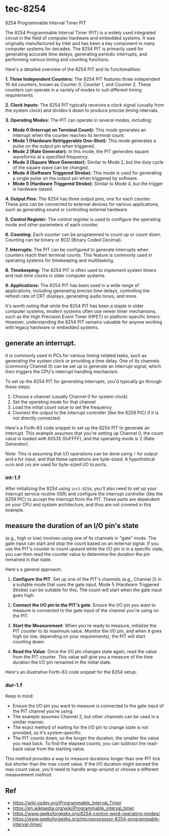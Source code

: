 # tec-8254
8254 Programmable Interval Timer PIT

The 8254 Programmable Interval Timer (PIT) is a widely used integrated circuit in the field of computer hardware and embedded systems. It was originally manufactured by Intel and has been a key component in many computer systems for decades. The 8254 PIT is primarily used for generating accurate time delays, generating periodic interrupts, and performing various timing and counting functions.

Here's a detailed overview of the 8254 PIT and its functionalities:

**1. Three Independent Counters:** The 8254 PIT features three independent 16-bit counters, known as Counter 0, Counter 1, and Counter 2. These counters can operate in a variety of modes to suit different timing requirements.

**2. Clock Inputs:** The 8254 PIT typically receives a clock signal (usually from the system clock) and divides it down to produce precise timing intervals.

**3. Operating Modes:** The PIT can operate in several modes, including:

   - **Mode 0 (Interrupt on Terminal Count):** This mode generates an interrupt when the counter reaches its terminal count.
   - **Mode 1 (Hardware Retriggerable One-Shot):** This mode generates a pulse on the output pin when triggered.
   - **Mode 2 (Rate Generator):** In this mode, the PIT generates square waveforms at a specified frequency.
   - **Mode 3 (Square Wave Generator):** Similar to Mode 2, but the duty cycle of the square wave can be changed.
   - **Mode 4 (Software Triggered Strobe):** This mode is used for generating a single pulse on the output pin when triggered by software.
   - **Mode 5 (Hardware Triggered Strobe):** Similar to Mode 4, but the trigger is hardware-based.

**4. Output Pins:** The 8254 has three output pins, one for each counter. These pins can be connected to external devices for various applications, such as generating sound or controlling external hardware.

**5. Control Register:** The control register is used to configure the operating mode and other parameters of each counter.

**6. Counting:** Each counter can be programmed to count up or count down. Counting can be binary or BCD (Binary Coded Decimal).

**7. Interrupts:** The PIT can be configured to generate interrupts when counters reach their terminal counts. This feature is commonly used in operating systems for timekeeping and multitasking.

**8. Timekeeping:** The 8254 PIT is often used to implement system timers and real-time clocks in older computer systems.

**9. Applications:** The 8254 PIT has been used in a wide range of applications, including generating precise time delays, controlling the refresh rate of CRT displays, generating audio tones, and more.

It's worth noting that while the 8254 PIT has been a staple in older computer systems, modern systems often use newer timer mechanisms, such as the High Precision Event Timer (HPET) or platform-specific timers. However, understanding the 8254 PIT remains valuable for anyone working with legacy hardware or embedded systems.

## generate an interrupt. 
It is commonly used in PCs for various timing-related tasks, such as generating the system clock or providing a time delay. One of its channels (commonly Channel 0) can be set up to generate an interrupt signal, which then triggers the CPU's interrupt handling mechanism.

To set up the 8254 PIT for generating interrupts, you'd typically go through these steps:

1. Choose a channel (usually Channel 0 for system clock)
2. Set the operating mode for that channel
3. Load the initial count value to set the frequency
4. Connect the output to the interrupt controller (like the 8259 PIC) if it is not directly connected.

Here's a Forth-83 code snippet to set up the 8254 PIT to generate an interrupt. This example assumes that you're setting up Channel 0, the count value is loaded with 65535 (0xFFFF), and the operating mode is 2 (Rate Generator).

Note: This is assuming that I/O operations can be done using `!` for output and `@` for input, and that these operations are byte-sized. A hypothetical `outb` and `inb` are used for byte-sized I/O to ports.

### int-1.f

After initializing the 8254 using `init-8254`, you'll also need to set up your interrupt service routine (ISR) and configure the interrupt controller (like the 8259 PIC) to accept the interrupt from the PIT. These parts are dependent on your CPU and system architecture, and thus are not covered in this example.

## measure the duration of an I/O pin's state 
(e.g., high or low) involves using one of its channels in "gate" mode. The gate input can start and stop the count based on an external signal. If you use the PIT's counter to count upward while the I/O pin is in a specific state, you can then read the counter value to determine the duration the pin remained in that state.

Here's a general approach:

1. **Configure the PIT**: Set up one of the PIT's channels (e.g., Channel 2) in a suitable mode that uses the gate input. Mode 5 (Hardware Triggered Strobe) can be suitable for this. The count will start when the gate input goes high.

2. **Connect the I/O pin to the PIT's gate**: Ensure the I/O pin you want to measure is connected to the gate input of the channel you're using on the PIT.

3. **Start the Measurement**: When you're ready to measure, initialize the PIT counter to its maximum value. Monitor the I/O pin, and when it goes high (or low, depending on your requirements), the PIT will start counting down.

4. **Read the Value**: Once the I/O pin changes state again, read the value from the PIT counter. This value will give you a measure of the time duration the I/O pin remained in the initial state.

Here's an illustrative Forth-83 code snippet for the 8254 setup:

### dur-1.f

Keep in mind:

- Ensure the I/O pin you want to measure is connected to the gate input of the PIT channel you're using.
- The example assumes Channel 2, but other channels can be used in a similar manner.
- The exact method of waiting for the I/O pin to change state is not provided, as it's system-specific.
- The PIT counts down, so the longer the duration, the smaller the value you read back. To find the elapsed counts, you can subtract the read-back value from the starting value.

This method provides a way to measure durations longer than one PIT tick but shorter than the max count value. If the I/O duration might exceed the max count value, you'll need to handle wrap-around or choose a different measurement method.


## Ref
- https://wiki.osdev.org/Programmable_Interval_Timer
- https://en.wikipedia.org/wiki/Programmable_interval_timer
- https://www.geeksforgeeks.org/8254-control-word-operating-modes/
- https://www.geeksforgeeks.org/microprocessor-8254-programmable-interval-timer/
- 
